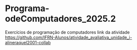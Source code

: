 # Programa-odeComputadores_2025.2
Exercícios de programação de computadores
link da atividade
https://github.com/IFRN-Alunos/atividade_avaliativa_unidade_i-alineraquel2001-collab

